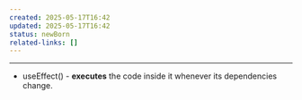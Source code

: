 ```yaml
---
created: 2025-05-17T16:42
updated: 2025-05-17T16:42
status: newBorn
related-links: []
---
```

---

- useEffect()
		- **executes** the code inside it whenever its dependencies change.

